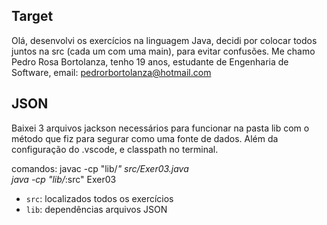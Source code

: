 ## Target

Olá, desenvolvi os exercícios na linguagem Java, decidi por colocar todos juntos na src (cada um com uma main), para evitar confusões. 
Me chamo Pedro Rosa Bortolanza, tenho 19 anos, estudante de Engenharia de Software, email: pedrorbortolanza@hotmail.com

## JSON

Baixei 3 arquivos jackson necessários para funcionar na pasta lib com o método que fiz para segurar como uma fonte de dados.
Além da configuração do .vscode, e classpath no terminal. 

comandos: 
  javac -cp "lib/*" src/Exer03.java    
  java -cp "lib/*:src" Exer03

- `src`: localizados todos os exercícios
- `lib`: dependências arquivos JSON

